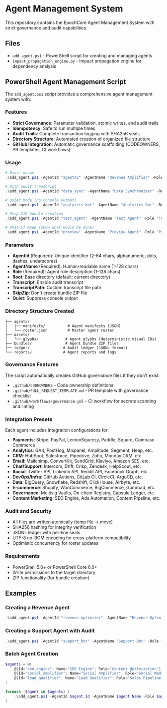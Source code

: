 # Agent Management System

This repository contains the EpochCore Agent Management System with strict governance and audit capabilities.

## Files

- `add_agent.ps1` - PowerShell script for creating and managing agents
- `impact_propagation_engine.py` - Impact propagation engine for dependency analysis

## PowerShell Agent Management Script

The `add_agent.ps1` script provides a comprehensive agent management system with:

### Features

- **Strict Governance**: Parameter validation, atomic writes, and audit trails
- **Idempotency**: Safe to run multiple times
- **Audit Trails**: Complete transaction logging with SHA256 seals
- **Directory Structure**: Automated creation of organized file structure
- **GitHub Integration**: Automatic governance scaffolding (CODEOWNERS, PR templates, CI workflows)

### Usage

```powershell
# Basic usage
.\add_agent.ps1 -AgentId "agent42" -AgentName "Revenue Amplifier" -Role "Sales Funnel Commander"

# With audit transcript
.\add_agent.ps1 -AgentId "data_sync" -AgentName "Data Synchronizer" -Role "CRM Integration Specialist" -Transcript

# Quiet mode (no console output)
.\add_agent.ps1 -AgentId "analytics_bot" -AgentName "Analytics Bot" -Role "Data Analyzer" -Quiet

# Skip ZIP bundle creation
.\add_agent.ps1 -AgentId "test_agent" -AgentName "Test Agent" -Role "Testing" -SkipZip

# What-if mode (show what would be done)
.\add_agent.ps1 -AgentId "preview" -AgentName "Preview Agent" -Role "Preview" -WhatIf
```

### Parameters

- **AgentId** (Required): Unique identifier (2-64 chars, alphanumeric, dots, dashes, underscores)
- **AgentName** (Required): Human-readable name (1-128 chars)
- **Role** (Required): Agent role description (1-128 chars)
- **Root**: Base directory (default: current directory)
- **Transcript**: Enable audit transcript
- **TranscriptPath**: Custom transcript file path
- **SkipZip**: Don't create bundle ZIP file
- **Quiet**: Suppress console output

### Directory Structure Created

```
├── agents/
│   ├── manifests/          # Agent manifests (JSON)
│   └── roster.json         # Master agent roster
├── assets/
│   └── glyphs/            # Agent glyphs (deterministic visual IDs)
├── bundles/               # Agent bundle ZIP files
├── ledger/               # Audit ledger (JSONL format)
└── reports/              # Agent reports and logs
```

### Governance Features

The script automatically creates GitHub governance files if they don't exist:

- `.github/CODEOWNERS` - Code ownership definitions
- `.github/PULL_REQUEST_TEMPLATE.md` - PR template with governance checklist
- `.github/workflows/governance.yml` - CI workflow for secrets scanning and linting

### Integration Presets

Each agent includes integration configurations for:

- **Payments**: Stripe, PayPal, LemonSqueezy, Paddle, Square, Coinbase Commerce
- **Analytics**: GA4, PostHog, Mixpanel, Amplitude, Segment, Heap, etc.
- **CRM**: HubSpot, Salesforce, Pipedrive, Zoho, Monday CRM, etc.
- **Email**: Mailchimp, ConvertKit, SendGrid, Klaviyo, Amazon SES, etc.
- **Chat/Support**: Intercom, Drift, Crisp, Zendesk, HelpScout, etc.
- **Social**: Twitter API, LinkedIn API, Reddit API, Facebook Graph, etc.
- **DevOps/Infra**: GitHub Actions, GitLab CI, CircleCI, ArgoCD, etc.
- **Data**: BigQuery, Snowflake, Redshift, ClickHouse, Airbyte, etc.
- **E-commerce**: Shopify, WooCommerce, BigCommerce, Gumroad, etc.
- **Governance**: Multisig Vaults, On-chain Registry, Capsule Ledger, etc.
- **Content Marketing**: SEO Engine, Ads Automation, Content Pipeline, etc.

### Audit and Security

- All files are written atomically (temp file → move)
- SHA256 hashing for integrity verification
- JSONL ledger with per-line seals
- UTF-8 no-BOM encoding for cross-platform compatibility
- Optimistic concurrency for roster updates

### Requirements

- PowerShell 5.0+ or PowerShell Core 6.0+
- Write permissions to the target directory
- ZIP functionality (for bundle creation)

## Examples

### Creating a Revenue Agent
```powershell
.\add_agent.ps1 -AgentId "revenue_optimizer" -AgentName "Revenue Optimizer" -Role "Sales Funnel Automation"
```

### Creating a Support Agent with Audit
```powershell
.\add_agent.ps1 -AgentId "support_bot" -AgentName "Support Bot" -Role "Customer Success Manager" -Transcript
```

### Batch Agent Creation
```powershell
$agents = @(
    @{Id="seo_engine"; Name="SEO Engine"; Role="Content Optimization"},
    @{Id="social_amplifier"; Name="Social Amplifier"; Role="Social Media Automation"},
    @{Id="lead_qualifier"; Name="Lead Qualifier"; Role="Sales Pipeline Management"}
)

foreach ($agent in $agents) {
    .\add_agent.ps1 -AgentId $agent.Id -AgentName $agent.Name -Role $agent.Role -Quiet
}
```